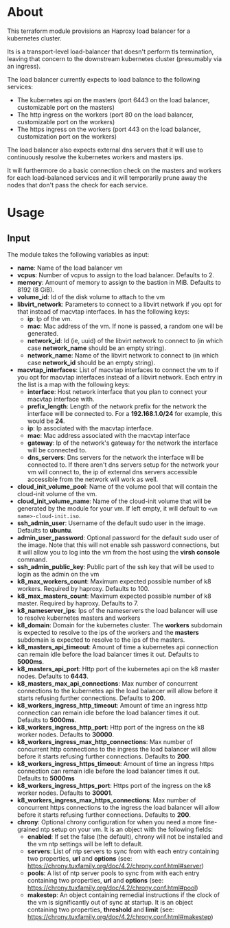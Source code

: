 # About

This terraform module provisions an Haproxy load balancer for a kubernetes cluster.

Its is a transport-level load-balancer that doesn't perform tls termination, leaving that concern to the downstream kubernetes cluster (presumably via an ingress).

The load balancer currently expects to load balance to the following services:
- The kubernetes api on the masters (port 6443 on the load balancer, customizable port on the masters)
- The http ingress on the workers (port 80 on the load balancer, customizable port on the workers)
- The https ingress on the workers (port 443 on the load balancer, customization port on the workers)

The load balancer also expects external dns servers that it will use to continuously resolve the kubernetes workers and masters ips.

It will furthermore do a basic connection check on the masters and workers for each load-balanced services and it will temporarily prune away the nodes that don't pass the check for each service.

# Usage

## Input

The module takes the following variables as input:

- **name**: Name of the load balancer vm
- **vcpus**: Number of vcpus to assign to the load balancer. Defaults to 2.
- **memory**: Amount of memory to assign to the bastion in MiB. Defaults to 8192 (8 GiB).
- **volume_id**: Id of the disk volume to attach to the vm
- **libvirt_network**: Parameters to connect to a libvirt network if you opt for that instead of macvtap interfaces. In has the following keys:
  - **ip**: Ip of the vm.
  - **mac**: Mac address of the vm. If none is passed, a random one will be generated.
  - **network_id**: Id (ie, uuid) of the libvirt network to connect to (in which case **network_name** should be an empty string).
  - **network_name**: Name of the libvirt network to connect to (in which case **network_id** should be an empty string).
- **macvtap_interfaces**: List of macvtap interfaces to connect the vm to if you opt for macvtap interfaces instead of a libvirt network. Each entry in the list is a map with the following keys:
  - **interface**: Host network interface that you plan to connect your macvtap interface with.
  - **prefix_length**: Length of the network prefix for the network the interface will be connected to. For a **192.168.1.0/24** for example, this would be **24**.
  - **ip**: Ip associated with the macvtap interface. 
  - **mac**: Mac address associated with the macvtap interface
  - **gateway**: Ip of the network's gateway for the network the interface will be connected to.
  - **dns_servers**: Dns servers for the network the interface will be connected to. If there aren't dns servers setup for the network your vm will connect to, the ip of external dns servers accessible accessible from the network will work as well.
- **cloud_init_volume_pool**: Name of the volume pool that will contain the cloud-init volume of the vm.
- **cloud_init_volume_name**: Name of the cloud-init volume that will be generated by the module for your vm. If left empty, it will default to ``<vm name>-cloud-init.iso``.
- **ssh_admin_user**: Username of the default sudo user in the image. Defaults to **ubuntu**.
- **admin_user_password**: Optional password for the default sudo user of the image. Note that this will not enable ssh password connections, but it will allow you to log into the vm from the host using the **virsh console** command.
- **ssh_admin_public_key**: Public part of the ssh key that will be used to login as the admin on the vm
- **k8_max_workers_count**: Maximum expected possible number of k8 workers. Required by haproxy. Defaults to 100.
- **k8_max_masters_count**: Maximum expected possible number of k8 master. Required by haproxy. Defaults to 7.
- **k8_nameserver_ips**: Ips of the nameservers the load balancer will use to resolve kubernetes masters and workers
- **k8_domain**: Domain for the kubernetes cluster. The **workers** subdomain is expected to resolve to the ips of the workers and the **masters** subdomain is expected to resolve to the ips of the masters.
- **k8_masters_api_timeout**: Amount of time a kubernetes api connection can remain idle before the load balancer times it out. Defaults to **5000ms**.
- **k8_masters_api_port**: Http port of the kubernetes api on the k8 master nodes. Defaults to **6443**.
- **k8_masters_max_api_connections**: Max number of concurrent connections to the kubernetes api the load balancer will allow before it starts refusing further connections. Defaults to **200**.
- **k8_workers_ingress_http_timeout**: Amount of time an ingress http connection can remain idle before the load balancer times it out. Defaults to **5000ms**.
- **k8_workers_ingress_http_port**: Http port of the ingress on the k8 worker nodes. Defaults to **30000**.
- **k8_workers_ingress_max_http_connections**: Max number of concurrent http connections to the ingress the load balancer will allow before it starts refusing further connections. Defaults to **200**.
- **k8_workers_ingress_https_timeout**: Amount of time an ingress https connection can remain idle before the load balancer times it out. Defaults to **5000ms**
- **k8_workers_ingress_https_port**: Https port of the ingress on the k8 worker nodes. Defaults to **30001**.
- **k8_workers_ingress_max_https_connections**: Max number of concurrent https connections to the ingress the load balancer will allow before it starts refusing further connections. Defaults to **200**.
- **chrony**: Optional chrony configuration for when you need a more fine-grained ntp setup on your vm. It is an object with the following fields:
  - **enabled**: If set the false (the default), chrony will not be installed and the vm ntp settings will be left to default.
  - **servers**: List of ntp servers to sync from with each entry containing two properties, **url** and **options** (see: https://chrony.tuxfamily.org/doc/4.2/chrony.conf.html#server)
  - **pools**: A list of ntp server pools to sync from with each entry containing two properties, **url** and **options** (see: https://chrony.tuxfamily.org/doc/4.2/chrony.conf.html#pool)
  - **makestep**: An object containing remedial instructions if the clock of the vm is significantly out of sync at startup. It is an object containing two properties, **threshold** and **limit** (see: https://chrony.tuxfamily.org/doc/4.2/chrony.conf.html#makestep)